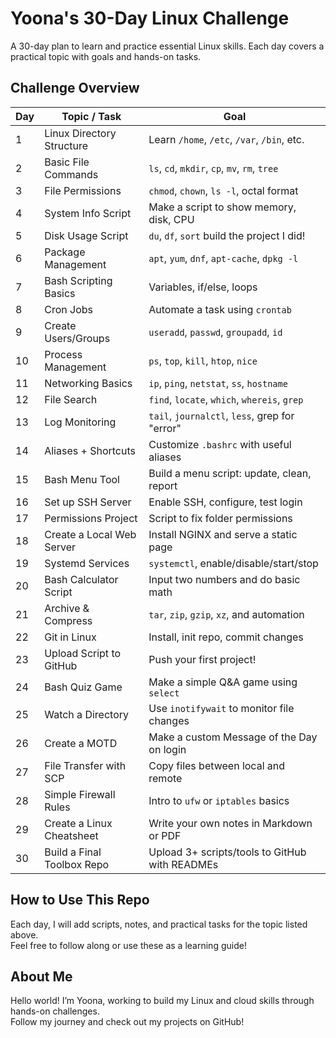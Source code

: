 # Yoona's 30-Day Linux Challenge
A 30-day plan to learn and practice essential Linux skills. Each day covers a practical topic with goals and hands-on tasks.

## Challenge Overview

| Day | Topic / Task          | Goal                                            |
|-----|-----------------------|-------------------------------------------------|
| 1   | Linux Directory Structure | Learn `/home`, `/etc`, `/var`, `/bin`, etc.   |
| 2   | Basic File Commands    | `ls`, `cd`, `mkdir`, `cp`, `mv`, `rm`, `tree`  |
| 3   | File Permissions      | `chmod`, `chown`, `ls -l`, octal format         |
| 4   | System Info Script    | Make a script to show memory, disk, CPU          |
| 5   | Disk Usage Script     | `du`, `df`, `sort` build the project I did!  |
| 6   | Package Management    | `apt`, `yum`, `dnf`, `apt-cache`, `dpkg -l`     |
| 7   | Bash Scripting Basics | Variables, if/else, loops                         |
| 8   | Cron Jobs             | Automate a task using `crontab`                   |
| 9   | Create Users/Groups   | `useradd`, `passwd`, `groupadd`, `id`            |
| 10  | Process Management    | `ps`, `top`, `kill`, `htop`, `nice`              |
| 11  | Networking Basics     | `ip`, `ping`, `netstat`, `ss`, `hostname`        |
| 12  | File Search           | `find`, `locate`, `which`, `whereis`, `grep`     |
| 13  | Log Monitoring        | `tail`, `journalctl`, `less`, grep for "error"   |
| 14  | Aliases + Shortcuts   | Customize `.bashrc` with useful aliases           |
| 15  | Bash Menu Tool        | Build a menu script: update, clean, report        |
| 16  | Set up SSH Server     | Enable SSH, configure, test login                  |
| 17  | Permissions Project   | Script to fix folder permissions                   |
| 18  | Create a Local Web Server | Install NGINX and serve a static page          |
| 19  | Systemd Services      | `systemctl`, enable/disable/start/stop            |
| 20  | Bash Calculator Script| Input two numbers and do basic math                |
| 21  | Archive & Compress    | `tar`, `zip`, `gzip`, `xz`, and automation        |
| 22  | Git in Linux          | Install, init repo, commit changes                 |
| 23  | Upload Script to GitHub | Push your first project!                         |
| 24  | Bash Quiz Game        | Make a simple Q&A game using `select`              |
| 25  | Watch a Directory     | Use `inotifywait` to monitor file changes          |
| 26  | Create a MOTD         | Make a custom Message of the Day on login          |
| 27  | File Transfer with SCP| Copy files between local and remote                 |
| 28  | Simple Firewall Rules | Intro to `ufw` or `iptables` basics                 |
| 29  | Create a Linux Cheatsheet | Write your own notes in Markdown or PDF         |
| 30  | Build a Final Toolbox Repo | Upload 3+ scripts/tools to GitHub with READMEs  |

## How to Use This Repo
Each day, I will add scripts, notes, and practical tasks for the topic listed above.  
Feel free to follow along or use these as a learning guide!

## About Me
Hello world! I’m Yoona, working to build my Linux and cloud skills through hands-on challenges.  
Follow my journey and check out my projects on GitHub!



